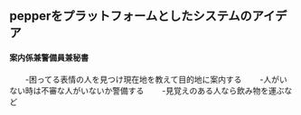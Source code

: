 ## pepperをプラットフォームとしたシステムのアイデア
#### 案内係兼警備員兼秘書
　　-困ってる表情の人を見つけ現在地を教えて目的地に案内する
　　-人がいない時は不審な人がいないか警備する
　　-見覚えのある人なら飲み物を運ぶなど
